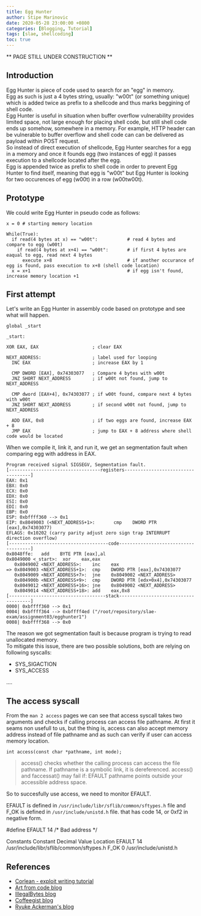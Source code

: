 ```yaml
---
title: Egg Hunter
author: Stipe Marinovic
date: 2020-05-28 23:00:00 +0800
categories: [Blogging, Tutorial]
tags: [slae, shellcoding]
toc: true
---
```


** PAGE STILL UNDER CONSTRUCTION **

## Introduction ##

Egg Hunter is piece of code used to search for an "egg" in memory.  
Egg as such is just a 4 bytes string, usually: "w00t" (or something unique) which is added twice as prefix to a shellcode and thus marks beggining of shell code.  
Egg Hunter is useful in situation when buffer overflow vulnerability provides limited space, not large enough for placing shell code, but still shell code ends up somehow, somewhere in a memory. For example, HTTP header can be vulnerable to buffer overflow and shell code can can be delivered as payload within POST request.   
So instead of direct execution of shellcode, Egg Hunter searches for a egg in a memory and once it founds egg (two instances of egg) it passes execution to a shellcode located after the egg.  
Egg is appended twice as prefix to shell code in order to prevent Egg Hunter to find itself, meaning that egg is "w00t" but Egg Hunter is looking for two occurences of egg (w00t) in a row (w00tw00t). 

## Prototype ##

We could write Egg Hunter in pseudo code as follows:
```
x = 0 # starting memory location

While(True):
  if read(4 bytes at x) == "w00t":           # read 4 bytes and compare to egg (w00t)
    if read(4 bytes at x+4) == "w00t":       # if first 4 bytes are eaqual to egg, read next 4 bytes
      execute x+8                            # if another occurance of egg is found, pass execution to x+8 (shell code location)
  x = x+1                                    # if egg isn't found, increase memory location +1
```

## First attempt ##

Let's write an Egg Hunter in assembly code based on prototype and see what will happen.

```
global _start

_start:

XOR EAX, EAX                    ; clear EAX

NEXT_ADDRESS:                   ; label used for looping
  INC EAX                       ; increase EAX by 1

  CMP DWORD [EAX], 0x74303077   ; Compare 4 bytes with w00t
  JNZ SHORT NEXT_ADDRESS        ; if w00t not found, jump to NEXT_ADDRESS

  CMP dword [EAX+4], 0x74303077 ; if w00t found, compare next 4 bytes with w00t 
  JNZ SHORT NEXT_ADDRESS        ; if second w00t not found, jump to NEXT_ADDRESS

  ADD EAX, 0x8                  ; if two eggs are found, increase EAX + 8         
  JMP EAX                       ; jump to EAX + 8 address where shell code would be located

``` 
When we compile it, link it, and run it, we get an segmentation fault when comparing egg with address in EAX.

```
Program received signal SIGSEGV, Segmentation fault.                                                                                                                  
[----------------------------------registers-----------------------------------]                                                                                      
EAX: 0x1                                                                                                                                                              EBX: 0x0                                                                                                                                                              ECX: 0x0                                                                                                                                                              EDX: 0x0                                                                                                                                                              ESI: 0x0                                                                                                                                                              EDI: 0x0                                                                                                                                                              EBP: 0x0                                                                                                                                                              ESP: 0xbffff360 --> 0x1                                                                                                                                               EIP: 0x8049003 (<NEXT_ADDRESS+1>:       cmp    DWORD PTR [eax],0x74303077)                                                                                            EFLAGS: 0x10202 (carry parity adjust zero sign trap INTERRUPT direction overflow)                                                                                     [-------------------------------------code-------------------------------------]                                                                                         0x8048ffe:   add    BYTE PTR [eax],al                                                                                                                                 0x8049000 <_start>:  xor    eax,eax
   0x8049002 <NEXT_ADDRESS>:    inc    eax
=> 0x8049003 <NEXT_ADDRESS+1>:  cmp    DWORD PTR [eax],0x74303077
   0x8049009 <NEXT_ADDRESS+7>:  jne    0x8049002 <NEXT_ADDRESS>
   0x804900b <NEXT_ADDRESS+9>:  cmp    DWORD PTR [edx+0x4],0x74303077
   0x8049012 <NEXT_ADDRESS+16>: jne    0x8049002 <NEXT_ADDRESS>
   0x8049014 <NEXT_ADDRESS+18>: add    eax,0x8
[------------------------------------stack-------------------------------------]
0000| 0xbffff360 --> 0x1 
0004| 0xbffff364 --> 0xbffff4ed ("/root/repository/slae-exam/assignment03/egghunter1")
0008| 0xbffff368 --> 0x0 
```
The reason we got segmentation fault is because program is trying to read unallocated memory.  
To mitigate this issue, there are two possible solutions, both are relying on following syscalls:
- SYS_SIGACTION
- SYS_ACCESS

....

## The access syscall ##

From the `man 2 access` pages we can see that access syscall takes two arguments and checks if calling process can access file pathname. At first it seams non usefull to us, but the thing is, access can also accept memory address instead of file pathname and as such can verify if user can access memory location.  

```
int access(const char *pathname, int mode);
```

> access() checks whether the calling process can access the file pathname. If pathname is a symbolic link, it is dereferenced.
> access() and faccessat() may fail if: EFAULT pathname points outside your accessible address space.

So to succesfully use access, we need to monitor EFAULT.

EFAULT is defined in `/usr/include/libr/sflib/common/sftypes.h` file and F_OK is defined in `/usr/include/unistd.h` file.
 that has code 14, or 0xf2 in negative form.

#define EFAULT          14      /* Bad address */


Constants
Constant 	Decimal Value 	Location
EFAULT 	14 	/usr/include/libr/sflib/common/sftypes.h
F_OK 	0 	/usr/include/unistd.h

## References ##

* [Corlean - exploit writing tutorial](https://www.corelan.be/index.php/2010/01/09/exploit-writing-tutorial-part-8-win32-egg-hunting/)
* [Art from code blog](https://artfromcode.wordpress.com/2018/03/23/slae-assignment-3-the-egg-hunter/)
* [IllegalBytes blog](https://illegalbytes.com/2018-03-20/slae-assignment-3-linux-x86-egghunting/)
* [Coffeegist blog](https://coffeegist.com/security/slae-exam-3-egg-hunter-shellcode/)
* [Ryuke Ackerman's blog](https://medium.com/@ryukeackerman/securitytube-linux-assembly-expert-slae-assignment-writeups-x03-egg-hunter-shellcode-ea53bf7a12eb)

